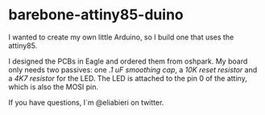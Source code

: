 # barebone-attiny85-duino
I wanted to create my own little Arduino, so I build one that uses the attiny85.

I designed the PCBs in Eagle and ordered them from oshpark.
My board only needs two passives: one *.1 uF smoothing cap*, a *10K reset resistor* and a *4K7 resistor* for the LED.
The LED is attached to the pin 0 of the attiny, which is also the MOSI pin.

If you have questions, I`m @eliabieri on twitter.
